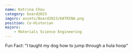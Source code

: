 ```yaml
---
name: Katrina Chou
category: board2023
imgsrc: assets/Board2023/KATRINA.png
position: Co-Historian
majors:
    - Materials Science Engineering
---
```


Fun Fact: "I taught my dog how to jump through a hula hoop"
